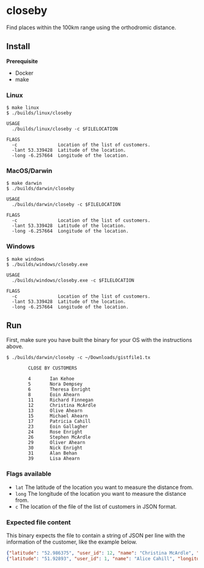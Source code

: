 # closeby

Find places within the 100km range using the orthodromic distance.

## Install

**Prerequisite**
- Docker
- make

### Linux

```shell
$ make linux
$ ./builds/linux/closeby

USAGE
  ./builds/linux/closeby -c $FILELOCATION

FLAGS
  -c               Location of the list of customers.
  -lant 53.339428  Latitude of the location.
  -long -6.257664  Longitude of the location.
```

### MacOS/Darwin

```shell
$ make darwin
$ ./builds/darwin/closeby

USAGE
  ./builds/darwin/closeby -c $FILELOCATION

FLAGS
  -c               Location of the list of customers.
  -lant 53.339428  Latitude of the location.
  -long -6.257664  Longitude of the location.

```

### Windows

```shell
$ make windows
$ ./builds/windows/closeby.exe

USAGE
  ./builds/windows/closeby.exe -c $FILELOCATION

FLAGS
  -c               Location of the list of customers.
  -lant 53.339428  Latitude of the location.
  -long -6.257664  Longitude of the location.
```

## Run

First, make sure you have built the binary for your OS with the instructions
above.

```shell
$ ./builds/darwin/closeby -c ~/Downloads/gistfile1.tx

        CLOSE BY CUSTOMERS

        4       Ian Kehoe
        5       Nora Dempsey
        6       Theresa Enright
        8       Eoin Ahearn
        11      Richard Finnegan
        12      Christina McArdle
        13      Olive Ahearn
        15      Michael Ahearn
        17      Patricia Cahill
        23      Eoin Gallagher
        24      Rose Enright
        26      Stephen McArdle
        29      Oliver Ahearn
        30      Nick Enright
        31      Alan Behan
        39      Lisa Ahearn
```

### Flags available

- `lat` The latitude of the location you want to measure the distance from.
- `long` The longitude of the location you want to measure the distance from.
- `c` The location of the file of the list of customers in JSON format.

### Expected file content

This binary expects the file to contain a string of JSON per line with the
information of the customer, like the example below.

```json
{"latitude": "52.986375", "user_id": 12, "name": "Christina McArdle", "longitude": "-6.043701"}
{"latitude": "51.92893", "user_id": 1, "name": "Alice Cahill", "longitude": "-10.27699"}
```
